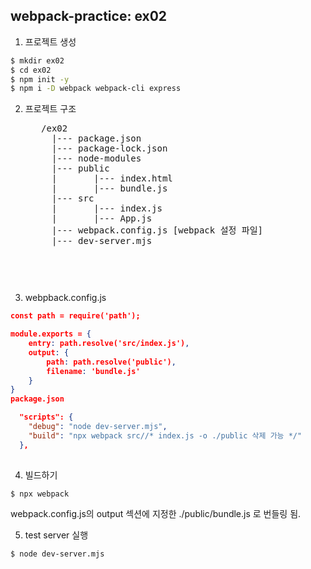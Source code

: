 ## webpack-practice: ex02
1. 프로젝트 생성
```bash
$ mkdir ex02
$ cd ex02
$ npm init -y
$ npm i -D webpack webpack-cli express
```
2. 프로젝트 구조
    <pre>
      /ex02
        |--- package.json
        |--- package-lock.json
        |--- node-modules
        |--- public
        |       |--- index.html
        |       |--- bundle.js
        |--- src
        |       |--- index.js
        |       |--- App.js
        |--- webpack.config.js [webpack 설정 파일]
        |--- dev-server.mjs   
    <pre>

3. webpback.config.js
```json
const path = require('path');

module.exports = {
    entry: path.resolve('src/index.js'),
    output: {
        path: path.resolve('public'),
        filename: 'bundle.js'
    }
}
package.json

  "scripts": {
    "debug": "node dev-server.mjs",
    "build": "npx webpack src//* index.js -o ./public 삭제 가능 */"
  },
  
```

4. 빌드하기
```bash
$ npx webpack    
```
webpack.config.js의 output 섹션에 지정한 ./public/bundle.js 로 번들링 됨.

5. test server 실행
```bash
$ node dev-server.mjs
```